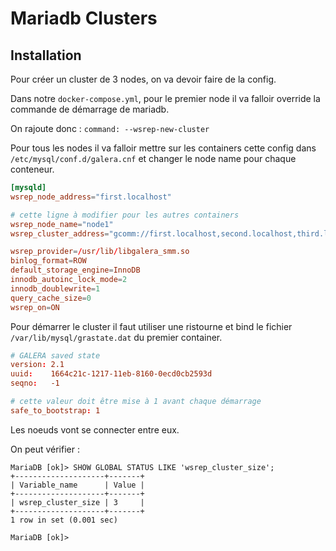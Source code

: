 # Mariadb Clusters

## Installation

Pour créer un cluster de 3 nodes, on va devoir faire de la config.

Dans notre `docker-compose.yml`, pour le premier node il va falloir override la commande de démarrage de mariadb.

On rajoute donc : `command: --wsrep-new-cluster`

Pour tous les nodes il va falloir mettre sur les containers cette config dans `/etc/mysql/conf.d/galera.cnf` et changer le node name pour chaque conteneur.

````conf
[mysqld]
wsrep_node_address="first.localhost"

# cette ligne à modifier pour les autres containers
wsrep_node_name="node1"
wsrep_cluster_address="gcomm://first.localhost,second.localhost,third.localhost"

wsrep_provider=/usr/lib/libgalera_smm.so
binlog_format=ROW
default_storage_engine=InnoDB
innodb_autoinc_lock_mode=2
innodb_doublewrite=1
query_cache_size=0
wsrep_on=ON
````


Pour démarrer le cluster il faut utiliser une ristourne et bind le fichier `/var/lib/mysql/grastate.dat` du premier container.

````conf
# GALERA saved state
version: 2.1
uuid:    1664c21c-1217-11eb-8160-0ecd0cb2593d
seqno:   -1

# cette valeur doit être mise à 1 avant chaque démarrage
safe_to_bootstrap: 1
````

Les noeuds vont se connecter entre eux.

On peut vérifier :

````
MariaDB [ok]> SHOW GLOBAL STATUS LIKE 'wsrep_cluster_size';
+--------------------+-------+
| Variable_name      | Value |
+--------------------+-------+
| wsrep_cluster_size | 3     |
+--------------------+-------+
1 row in set (0.001 sec)

MariaDB [ok]> 
````